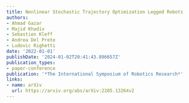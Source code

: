 ```yaml
---
title: Nonlinear Stochastic Trajectory Optimization Legged Robots
authors:
- Ahmad Gazar
- Majid Khadiv
- Sebastien Kleff
- Andrea Del Prete
- Ludovic Righetti
date: '2022-01-01'
publishDate: '2024-01-02T20:41:43.896657Z'
publication_types:
- paper-conference
publication: '*The International Symposium of Robotics Research*'
links:
- name: arXiv
  url: https://arxiv.org/abs/arXiv:2205.13264v2
---
```

